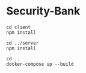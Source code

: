 # Security-Bank


```
cd client
npm install
```

```
cd ../server
npm install
```

```
cd ..
docker-compose up --build
```
